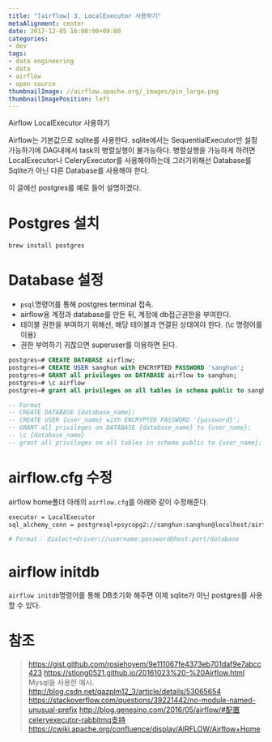 ```yaml
---
title: "[airflow] 3. LocalExecutor 사용하기"
metaAlignment: center
date: 2017-12-05 16:00:00+09:00
categories:
- dev
tags:
- data engineering
- data
- airflow
- open source
thumbnailImage: //airflow.apache.org/_images/pin_large.png
thumbnailImagePosition: left
---
```


Airflow LocalExecutor 사용하기

<!--more-->

<!--toc-->

Airflow는 기본값으로 sqlite를 사용한다. sqlite에서는 SequentialExecutor만 설정가능하기에 DAG내에서 task의 병렬실행이 불가능하다. 병렬실행을 가능하게 하려면 LocalExecutor나 CeleryExecutor를 사용해야하는데 그러기위해선 Database를 Sqlite가 아닌 다른 Database를 사용해야 한다.

이 글에선 postgres를 예로 들어 설명하겠다.

# Postgres 설치

`brew install postgres`

# Database 설정

- `psql`명령어를 통해 postgres terminal 접속.
- airflow용 계정과 database를 만든 뒤, 계정에 db접근권한을 부여한다.
- 테이블 권한을 부여하기 위해선, 해당 테이블과 연결된 상태여야 한다. (\c 명령어를 이용)
- 권한 부여하기 귀찮으면 superuser를 이용하면 된다.

```sql
postgres=# CREATE DATABASE airflow;
postgres=# CREATE USER sanghun with ENCRYPTED PASSWORD 'sanghun';
postgres=# GRANT all privileges on DATABASE airflow to sanghun;
postgres=# \c airflow
postgres=# grant all privileges on all tables in schema public to sanghun;

-- Format
-- CREATE DATABASE {database_name};
-- CREATE USER {user_name} with ENCRYPTED PASSWORD '{password}';
-- GRANT all privileges on DATABASE {database_name} to {user_name};
-- \c {database_name}
-- grant all privileges on all tables in schema public to {user_name};
```

# airflow.cfg 수정

airflow home폴더 아래의 `airflow.cfg`를 아래와 같이 수정해준다.

```sh
executor = LocalExecutor
sql_alchemy_conn = postgresql+psycopg2://sanghun:sanghun@localhost/airflow

# Format： dialect+driver://username:password@host:port/database
```

# airflow initdb

`airflow initdb`명령어를 통해 DB초기화 해주면 이제 sqlite가 아닌 postgres를 사용할 수 있다.

# 참조

> https://gist.github.com/rosiehoyem/9e111067fe4373eb701daf9e7abcc423
> https://stlong0521.github.io/20161023%20-%20Airflow.html   Mysql을 사용한 예시.
> http://blog.csdn.net/qazplm12_3/article/details/53065654
> https://stackoverflow.com/questions/39221442/no-module-named-unusual-prefix
> http://blog.genesino.com/2016/05/airflow/#配置celeryexecutor-rabbitmq支持
> https://cwiki.apache.org/confluence/display/AIRFLOW/Airflow+Home
